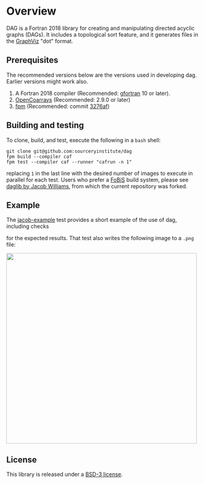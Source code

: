 Overview
========

DAG is a Fortran 2018 library for creating and manipulating directed acyclic graphs (DAGs).
It includes a topological sort feature, and it generates files in the [GraphViz] "dot" format.

Prerequisites
-------------
The recommended versions below are the versions used in developing dag.  Earlier versions
might work also.

1. A Fortran 2018 compiler (Recommended: [gfortran] 10 or later).
2. [OpenCoarrays]  (Recommended: 2.9.0 or later)
3. [fpm]  (Recommended: commit [3276af])

Building and testing
--------------------
To clone, build, and test, execute the following in a `bash` shell:
```
git clone git@github.com:sourceryinstitute/dag
fpm build --compiler caf
fpm test --compiler caf --runner "cafrun -n 1"
```
replacing `1` in the last line with the desired number of images to execute in parallel for
each test.  Users who prefer a [FoBiS] build system, please see [daglib by Jacob Williams],
from which the current repository was forked.

Example
-------

The [jacob-example] test provides a short example of the use of dag, including checks

for the expected results.  That test also writes the following image to a `.png` file:

<img src="https://raw.githubusercontent.com/sourceryinstitute/dag/master/media/dag_example.png" width="500">

License
-------

This library is released under a [BSD-3 license].

[daglib by Jacob Williams]: https://github.com/jacobwilliams/daglib
[FoBiS]: https://github.com/szaghi/FoBiS
[GraphViz]: https://www.graphviz.org
[jacob-example]: https://github.com/sourceryinstitute/dag/blob/master/tests/integration/jacob-example/test-jacob-example.f90
[OpenCoarrays]: https://github.com/sourceryinstitute/opencoarrays
[CMake]: https://www.cmake.org
[gfortran]: https://gcc.gnu.org
[BSD-3 license]: https://github.com/sourceryinstitute/dag/blob/master/LICENSE
[fpm]: https://github.com/everythingfunctional/fpm
[3276af]: https://github.com/everythingfunctional/fpm/commit/3276af2e000d1b2c90f151148cd01cce0d3e886d
